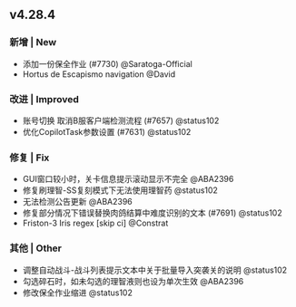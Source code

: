 ## v4.28.4

### 新增 | New

- 添加一份保全作业 (#7730) @Saratoga-Official
- Hortus de Escapismo navigation @David

### 改进 | Improved

- 账号切换 取消B服客户端检测流程 (#7657) @status102
- 优化CopilotTask参数设置 (#7631) @status102

### 修复 | Fix

- GUI窗口较小时，关卡信息提示滚动显示不完全 @ABA2396
- 修复刷理智-SS复刻模式下无法使用理智药 @status102
- 无法检测公告更新 @ABA2396
- 修复部分情况下错误替换肉鸽结算中难度识别的文本 (#7691) @status102
- Friston-3 Iris regex [skip ci] @Constrat

### 其他 | Other

- 调整自动战斗-战斗列表提示文本中关于批量导入突袭关的说明 @status102
- 勾选碎石时，如未勾选的理智液则也设为单次生效 @ABA2396
- 修改保全作业缩进 @status102
